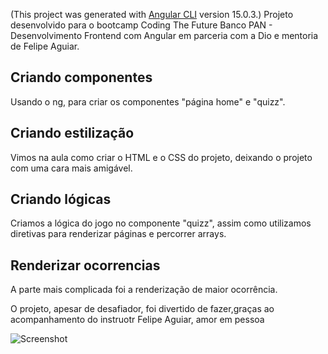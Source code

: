 
(This project was generated with [Angular CLI](https://github.com/angular/angular-cli) version 15.0.3.)
Projeto desenvolvido para o bootcamp Coding The Future Banco PAN - Desenvolvimento Frontend com Angular em parceria com a Dio e mentoria de Felipe Aguiar.

## Criando componentes

Usando o ng, para criar os componentes "página home" e "quizz".

## Criando estilização

Vimos na aula como criar o HTML e o CSS do projeto, deixando o projeto com uma cara mais amigável.

## Criando lógicas

Criamos a lógica do jogo no componente "quizz", assim como utilizamos diretivas para renderizar páginas e percorrer arrays.

## Renderizar ocorrencias

A parte mais complicada foi a renderização de maior ocorrência.

O projeto, apesar de desafiador, foi divertido de fazer,graças ao acompanhamento do instruotr Felipe Aguiar, amor em pessoa

![Screenshot](buzzfeed.png)
